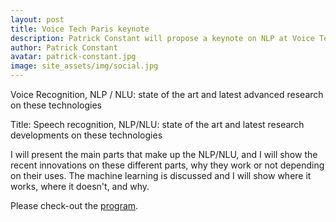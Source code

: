 ```yaml
---
layout: post
title: Voice Tech Paris keynote
description: Patrick Constant will propose a keynote on NLP at Voice Tech Paris on November, 26th 2019.
author: Patrick Constant
avatar: patrick-constant.jpg
image: site_assets/img/social.jpg
---
```


Voice Recognition, NLP / NLU: state of the art and latest advanced research on these technologies

Title: Speech recognition, NLP/NLU: state of the art and latest research developments on these technologies

I will present the main parts that make up the NLP/NLU, and I will show the recent innovations on these different parts, why they work or not depending on their uses.
The machine learning is discussed and I will show where it works, where it doesn't, and why.


Please check-out the [program](https://www.voicetechparis.com/2019/programme-mardi-26-novembre-2019/).

